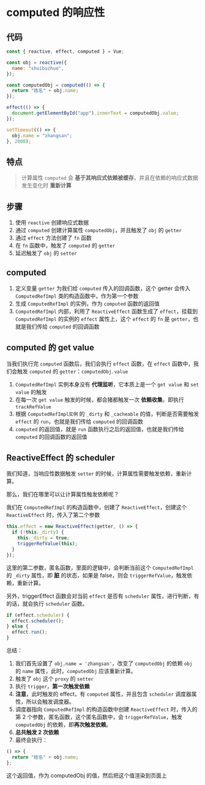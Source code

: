 # computed 的响应性

## 代码

```js
const { reactive, effect, computed } = Vue;

const obj = reactive({
  name: "shuibuzhuo",
});

const computedObj = computed(() => {
  return "姓名" + obj.name;
});

effect(() => {
  document.getElementById("app").innerText = computedObj.value;
});

setTimeout(() => {
  obj.name = "zhangsan";
}, 2000);
```

## 特点

> 计算属性 `computed` 会 **基于其响应式依赖被缓存**，并且在依赖的响应式数据发生变化时 **重新计算**

## 步骤

1. 使用 `reactive` 创建响应式数据
2. 通过 `computed` 创建计算属性 `computedObj`，并且触发了 `obj` 的 `getter`
3. 通过 `effect` 方法创建了 `fn` 函数
4. 在 `fn` 函数中，触发了 `computed` 的 `getter`
5. 延迟触发了 `obj` 的 `setter`

## computed

1. 定义变量 `getter` 为我们给 `computed` 传入的回调函数，这个 getter 会传入 `ComputedRefImpl` 类的构造函数中，作为第一个参数
2. 生成 `ComputedRefImpl` 的实例，作为 `computed` 函数的返回值
3. `ComputedRefImpl` 内部，利用了 `ReactiveEffect` 函数生成了 `effect`，挂载到 `ComputedRefImpl` 的实例的 `effect` 属性上，这个 `effect` 的 `fn` 是 `getter`，也就是我们传给 `computed` 的回调函数

## computed 的 get value

当我们执行完 `computed` 函数后，我们会执行 `effect` 函数，在 `effect` 函数中，我们会触发 `computed` 的 `getter`：`computedObj.value`

1. `ComputedRefImpl` 实例本身没有 **代理监听**，它本质上是一个 `get value` 和 `set value` 的触发
2. 在每一次 `get value` 触发的时候，都会猪都触发一次 **依赖收集**，即执行 `trackRefValue`
3. 根据 `ComputedRefImpl实例` 的 `_dirty` 和 `_cacheable` 的值，判断是否需要触发 `effect` 的 `run`，也就是我们传给 `computed` 的回调函数
4. `computed` 的返回值，就是 `run` 函数执行之后的返回值，也就是我们传给 `computed` 的回调函数的返回值

## ReactiveEffect 的 scheduler

我们知道，当响应性数据触发 `setter` 的时候，计算属性需要触发依赖，重新计算。

那么，我们在哪里可以让计算属性触发依赖呢？

我们在 `ComputedRefImpl` 的构造函数中，创建了 `ReactiveEffect`，创建这个 `ReactiveEffect` 时，传入了第二个参数

```js
this.effect = new ReactiveEffect(getter, () => {
  if (!this._dirty) {
    this._dirty = true;
    triggerRefValue(this);
  }
});
```

这里的第二参数，匿名函数，里面的逻辑中，会判断当前这个 `ComputedRefImpl` 的 `_dirty` 属性，即 **脏** 的状态，如果是 false，则会 `triggerRefValue`，触发依赖，重新计算。

另外，triggerEffect 函数会对当前 `effect` 是否有 `scheduler` 属性，进行判断，有的话，就会执行 `scheduler` 函数。

```js
if (effect.scheduler) {
  effect.scheduler();
} else {
  effect.run();
}
```

总结：

1. 我们首先设置了 `obj.name = 'zhangsan'`，改变了 `computedObj` 的依赖 `obj` 的 `name` 属性，此时，`computedObj` 应该重新计算。
2. 触发了 `obj` 这个 `proxy` 的 `setter`
3. 执行 `trigger`，**第一次触发依赖**
4. **注意**，此时触发的 effect，有 `computed` 属性，并且包含 `scheduler` 调度器属性，所以会触发调度器。
5. 调度器指向 `ComputedRefImpl` 的构造函数中创建 `ReactiveEffect` 时，传入的第 2 个参数，匿名函数，这个匿名函数中，会 `triggerRefValue`，触发 `computedObj` 的依赖，即**再次触发依赖**。
6. **总共触发 2 次依赖**
7. 最终会执行：

```js
() => {
  return "姓名" + obj.name;
};
```

这个返回值，作为 computedObj 的值，然后把这个值渲染到页面上
